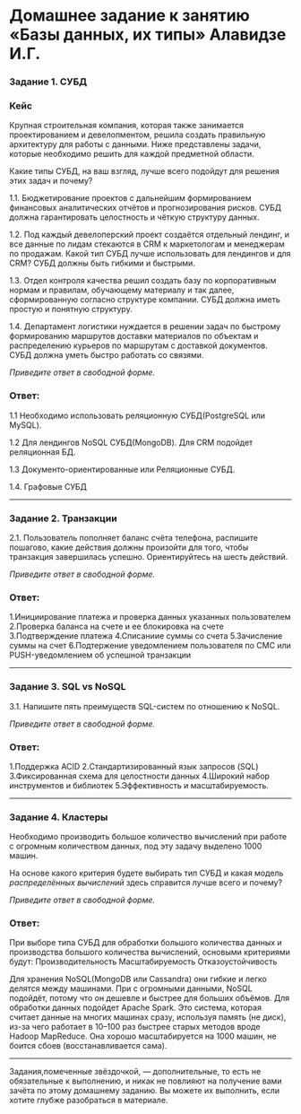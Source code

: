 # Домашнее задание к занятию «Базы данных, их типы» Алавидзе И.Г.


### Задание 1. СУБД

### Кейс
Крупная строительная компания, которая также занимается проектированием и девелопментом, решила создать 
правильную архитектуру для работы с данными. Ниже представлены задачи, которые необходимо решить для
каждой предметной области. 

Какие типы СУБД, на ваш взгляд, лучше всего подойдут для решения этих задач и почему? 
 
1.1. Бюджетирование проектов с дальнейшим формированием финансовых аналитических отчётов и прогнозирования рисков.
СУБД должна гарантировать целостность и чёткую структуру данных.


1.2. Под каждый девелоперский проект создаётся отдельный лендинг, и все данные по лидам стекаются в CRM к 
маркетологам и менеджерам по продажам. Какой тип СУБД лучше использовать для лендингов и для CRM? 
СУБД должны быть гибкими и быстрыми.


1.3. Отдел контроля качества решил создать базу по корпоративным нормам и правилам, обучающему материалу 
и так далее, сформированную согласно структуре компании. СУБД должна иметь простую и понятную структуру.


1.4. Департамент логистики нуждается в решении задач по быстрому формированию маршрутов доставки материалов 
по объектам и распределению курьеров по маршрутам с доставкой документов. СУБД должна уметь быстро работать
со связями.


*Приведите ответ в свободной форме.*

### Ответ:
 
 1.1 Необходимо использовать реляционную СУБД(PostgreSQL или MySQL). 

 1.2 Для лендингов NoSQL СУБД(MongoDB).
Для CRM подойдет реляционная БД.

 1.3 Документо-ориентированные или Реляционные СУБД.

 1.4. Графовые СУБД


---

### Задание 2. Транзакции

2.1. Пользователь пополняет баланс счёта телефона, распишите пошагово, какие действия должны произойти для того, чтобы 
транзакция завершилась успешно. Ориентируйтесь на шесть действий.


*Приведите ответ в свободной форме.*

### Ответ:
1.Инициирование платежа и проверка данных указанных пользователем
2.Проверка баланса на счете и ее блокировка на счете
3.Подтверждение платежа
4.Списаниие суммы со счета
5.Зачисление суммы на счет
6.Подтержение уведомлением пользователя по СМС или PUSH-уведомлением об успешной транзакции


---

### Задание 3. SQL vs NoSQL

3.1. Напишите пять преимуществ SQL-систем по отношению к NoSQL. 


*Приведите ответ в свободной форме.*

### Ответ:
1.Поддержка ACID
2.Стандартизированный язык запросов (SQL)
3.Фиксированная схема для целостности данных
4.Широкий набор инструментов и библиотек
5.Эффективность и масштабируемость.

---

### Задание 4. Кластеры

Необходимо производить большое количество вычислений при работе с огромным количеством данных, под эту задачу 
выделено 1000 машин. 

На основе какого критерия будете выбирать тип СУБД и какая модель *распределённых вычислений* 
здесь справится лучше всего и почему?

*Приведите ответ в свободной форме.*

### Ответ:
При выборе типа СУБД для обработки большого количества данных и производства большого количества вычислений, основыми критериями будут:
Производительность
Масштабируемость
Отказоустойчивость

Для хранения NoSQL(MongoDB или Cassandra) они гибкие и легко делятся между машинами. При с огромными данными, NoSQL подойдёт, потому что он дешевле и быстрее для больших объёмов.
Для обработки данных подойдет Apache Spark. Это система, которая считает данные на многих машинах сразу, используя память (не диск), из-за чего работает в 10–100 раз быстрее старых методов вроде Hadoop MapReduce. Она хорошо масштабируется на 1000 машин, не боится сбоев (восстанавливается сама).



---

Задания,помеченные звёздочкой, — дополнительные, то есть не обязательные к выполнению, и никак не повлияют на получение вами зачёта по этому домашнему заданию. Вы можете их выполнить, если хотите глубже разобраться в материале.
